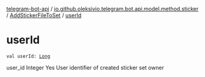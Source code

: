 [telegram-bot-api](../../index.md) / [io.github.oleksivio.telegram.bot.api.model.method.sticker](../index.md) / [AddStickerFileToSet](index.md) / [userId](./user-id.md)

# userId

`val userId: `[`Long`](https://kotlinlang.org/api/latest/jvm/stdlib/kotlin/-long/index.html)

user_id Integer Yes User identifier of created sticker set owner


